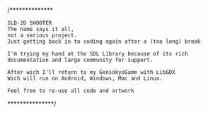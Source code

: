 /**************
	
	SLD-2D SHOOTER
	The name says it all,
	not a serious project.
	Just getting back in to coding again after a (too long) break

	I'm trying my hand at the SDL Library because of its rich
	documentation and large community for support.

	After wich I'll return to my GensokyoGame with LibGDX
	Wich will run on Android, Windows, Mac and Linux.

	Feel free to re-use all code and artwork

***************/
